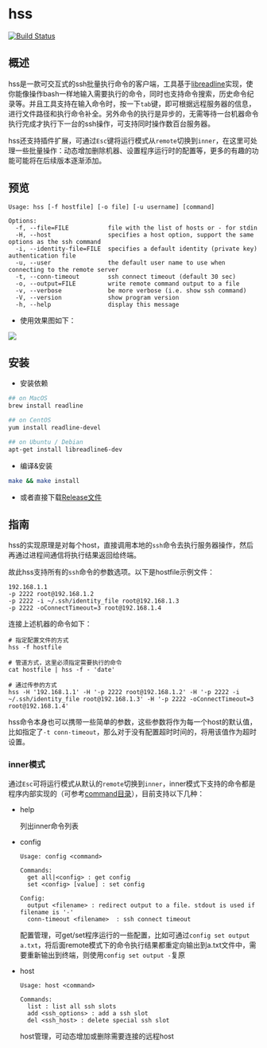 # hss

[![Build Status](https://travis-ci.org/six-ddc/hss.svg?branch=master)](https://travis-ci.org/six-ddc/hss)

## 概述

hss是一款可交互式的ssh批量执行命令的客户端，工具基于[libreadline](https://cnswww.cns.cwru.edu/php/chet/readline/rltop.html)实现，使你能像操作bash一样地输入需要执行的命令，同时也支持命令搜索，历史命令纪录等。并且工具支持在输入命令时，按一下`tab`键，即可根据远程服务器的信息，进行文件路径和执行命令补全。另外命令的执行是异步的，无需等待一台机器命令执行完成才执行下一台的ssh操作，可支持同时操作数百台服务器。

hss还支持插件扩展，可通过`Esc`键将运行模式从`remote`切换到`inner`，在这里可处理一些批量操作：动态增加删除机器、设置程序运行时的配置等，更多的有趣的功能可能将在后续版本逐渐添加。

## 预览

```
Usage: hss [-f hostfile] [-o file] [-u username] [command]

Options:
  -f, --file=FILE           file with the list of hosts or - for stdin
  -H, --host                specifies a host option, support the same options as the ssh command
  -i, --identity-file=FILE  specifies a default identity (private key) authentication file
  -u, --user                the default user name to use when connecting to the remote server
  -t, --conn-timeout        ssh connect timeout (default 30 sec)
  -o, --output=FILE         write remote command output to a file
  -v, --verbose             be more verbose (i.e. show ssh command)
  -V, --version             show program version
  -h, --help                display this message
```

* 使用效果图如下：

![](https://github.com/six-ddc/hss/blob/master/demo.gif?raw=true)

## 安装

* 安装依赖

```bash
## on MacOS
brew install readline

## on CentOS
yum install readline-devel

## on Ubuntu / Debian 
apt-get install libreadline6-dev
```

* 编译&安装

```bash
make && make install
```

* 或者直接下载[Release文件](https://github.com/six-ddc/hss/releases)

## 指南

hss的实现原理是对每个host，直接调用本地的`ssh`命令去执行服务器操作，然后再通过进程间通信将执行结果返回给终端。

故此hss支持所有的`ssh`命令的参数选项。以下是hostfile示例文件：

```
192.168.1.1
-p 2222 root@192.168.1.2
-p 2222 -i ~/.ssh/identity_file root@192.168.1.3
-p 2222 -oConnectTimeout=3 root@192.168.1.4
```

连接上述机器的命令如下：

```
# 指定配置文件的方式
hss -f hostfile

# 管道方式，这里必须指定需要执行的命令
cat hostfile | hss -f - 'date'

# 通过传参的方式
hss -H '192.168.1.1' -H '-p 2222 root@192.168.1.2' -H '-p 2222 -i ~/.ssh/identity_file root@192.168.1.3' -H '-p 2222 -oConnectTimeout=3 root@192.168.1.4'
```

hss命令本身也可以携带一些简单的参数，这些参数将作为每一个host的默认值，比如指定了`-t conn-timeout`，那么对于没有配置超时时间的，将用该值作为超时设置。

### inner模式

通过`Esc`可将运行模式从默认的`remote`切换到`inner`，inner模式下支持的命令都是程序内部实现的（可参考[command目录](https://github.com/six-ddc/hss/tree/master/command)），目前支持以下几种：

* help

    列出inner命令列表

* config

    ```
    Usage: config <command>

    Commands:
      get all|<config> : get config
      set <config> [value] : set config

    Config:
      output <filename> : redirect output to a file. stdout is used if filename is '-'
      conn-timeout <filename>  : ssh connect timeout
    ```

    配置管理，可get/set程序运行的一些配置，比如可通过`config set output a.txt`，将后面remote模式下的命令执行结果都重定向输出到a.txt文件中，需要重新输出到终端，则使用`config set output -`复原

* host

    ```
    Usage: host <command>

    Commands:
      list : list all ssh slots
      add <ssh_options> : add a ssh slot
      del <ssh_host> : delete special ssh slot
    ```

    host管理，可动态增加或删除需要连接的远程host

